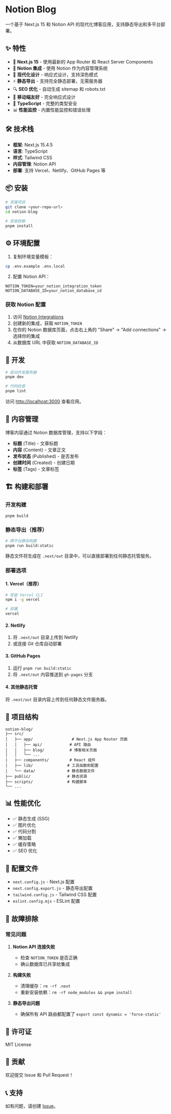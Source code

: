 # Notion Blog



一个基于 Next.js 15 和 Notion API 的现代化博客应用，支持静态导出和多平台部署。

## ✨ 特性

- 🚀 **Next.js 15** - 使用最新的 App Router 和 React Server Components
- 📝 **Notion 集成** - 使用 Notion 作为内容管理系统
- 🎨 **现代化设计** - 响应式设计，支持深色模式
- ⚡ **静态导出** - 支持完全静态部署，无需服务器
- 🔍 **SEO 优化** - 自动生成 sitemap 和 robots.txt
- 📱 **移动端友好** - 完全响应式设计
- 🔧 **TypeScript** - 完整的类型安全
- 📊 **性能监控** - 内置性能监控和错误处理

## 🛠️ 技术栈

- **框架**: Next.js 15.4.5
- **语言**: TypeScript
- **样式**: Tailwind CSS
- **内容管理**: Notion API
- **部署**: 支持 Vercel、Netlify、GitHub Pages 等

## 📦 安装

```bash
# 克隆项目
git clone <your-repo-url>
cd notion-blog

# 安装依赖
pnpm install
```

## ⚙️ 环境配置

1. 复制环境变量模板：
```bash
cp .env.example .env.local
```

2. 配置 Notion API：
```env
NOTION_TOKEN=your_notion_integration_token
NOTION_DATABASE_ID=your_notion_database_id
```

### 获取 Notion 配置

1. 访问 [Notion Integrations](https://www.notion.so/my-integrations)
2. 创建新的集成，获取 `NOTION_TOKEN`
3. 在你的 Notion 数据库页面，点击右上角的 "Share" → "Add connections" → 选择你的集成
4. 从数据库 URL 中获取 `NOTION_DATABASE_ID`

## 🚀 开发

```bash
# 启动开发服务器
pnpm dev

# 代码检查
pnpm lint
```

访问 [http://localhost:3000](http://localhost:3000) 查看应用。

## 📝 内容管理

博客内容通过 Notion 数据库管理，支持以下字段：

- **标题** (Title) - 文章标题
- **内容** (Content) - 文章正文
- **发布状态** (Published) - 是否发布
- **创建时间** (Created) - 创建日期
- **标签** (Tags) - 文章标签

## 🏗️ 构建和部署

### 开发构建
```bash
pnpm build
```

### 静态导出（推荐）
```bash
# 跨平台静态构建
pnpm run build:static
```

静态文件将生成在 `.next/out` 目录中，可以直接部署到任何静态托管服务。

### 部署选项

#### 1. Vercel（推荐）
```bash
# 安装 Vercel CLI
npm i -g vercel

# 部署
vercel
```

#### 2. Netlify
1. 将 `.next/out` 目录上传到 Netlify
2. 或连接 Git 仓库自动部署

#### 3. GitHub Pages
1. 运行 `pnpm run build:static`
2. 将 `.next/out` 内容推送到 `gh-pages` 分支

#### 4. 其他静态托管
将 `.next/out` 目录内容上传到任何静态文件服务器。

## 📁 项目结构

```
notion-blog/
├── src/
│   ├── app/                 # Next.js App Router 页面
│   │   ├── api/            # API 路由
│   │   ├── blog/           # 博客相关页面
│   │   └── ...
│   ├── components/         # React 组件
│   ├── lib/               # 工具函数和配置
│   └── data/              # 静态数据文件
├── public/                # 静态资源
├── scripts/               # 构建脚本
└── ...
```


## 📊 性能优化

- ✅ 静态生成 (SSG)
- ✅ 图片优化
- ✅ 代码分割
- ✅ 懒加载
- ✅ 缓存策略
- ✅ SEO 优化

## 🔧 配置文件

- `next.config.js` - Next.js 配置
- `next.config.export.js` - 静态导出配置
- `tailwind.config.js` - Tailwind CSS 配置
- `eslint.config.mjs` - ESLint 配置

## 🐛 故障排除

### 常见问题

1. **Notion API 连接失败**
   - 检查 `NOTION_TOKEN` 是否正确
   - 确认数据库已共享给集成

2. **构建失败**
   - 清理缓存：`rm -rf .next`
   - 重新安装依赖：`rm -rf node_modules && pnpm install`

3. **静态导出问题**
   - 确保所有 API 路由都配置了 `export const dynamic = 'force-static'`

## 📄 许可证

MIT License

## 🤝 贡献

欢迎提交 Issue 和 Pull Request！

## 📞 支持

如有问题，请创建 [Issue](https://github.com/your-username/notion-blog/issues)。